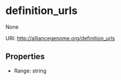 # definition_urls

None

URI: http://alliancegenome.org/definition_urls



<!-- no inheritance hierarchy -->


## Properties

 * Range: string



